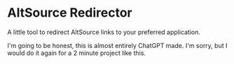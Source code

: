 # AltSource Redirector
A little tool to redirect AltSource links to your preferred application.

I'm going to be honest, this is almost entirely ChatGPT made. I'm sorry, but I would do it again for a 2 minute project like this.
